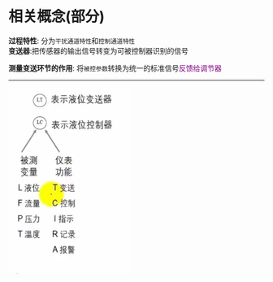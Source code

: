 # 相关概念(部分)
**过程特性**: 分为`干扰通道特性`和`控制通道特性`  
**变送器**:把传感器的输出信号转变为可被控制器识别的信号  

**测量变送环节的作用**: 将`被控参数`转换为统一的标准信号<font color=purple>反馈给调节器</font>  


---

![img](img/仪表符号.png '图1 仪表符号含义 :size=70%')  


